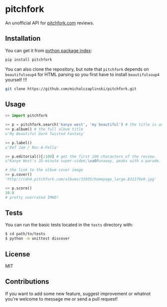 pitchfork
=========
An unofficial API for [pitchfork.com](http://www.pitchfork.com) reviews.


Installation
------------

You can get it from [python package index](https://pypi.python.org/pypi):

```sh
pip install pitchfork
```

You can also clone the repository, but note that ``pitchfork`` depends on ``beautifulsoup4`` for HTML parsing so you first have to install ``beautifulsoup4`` yourself !!!

```sh
git clone https://github.com/michalczaplinski/pitchfork.git
```


Usage
-----

```python
>> import pitchfork

>> p = pitchfork.search('kanye west', 'my beautiful') # the title is autocompleted
>> p.album() # the full album title
u'My Beautiful Dark Twisted Fantasy'

>> p.label()
u'Def Jam / Roc-A-Fella'

>> p.editorial()[:100] # get the first 100 characters of the review.
u"Kanye West's 35-minute super-video,\xa0Runaway, peaks with a parade. Fireworks flash while red hoods ma"

# the link to the album cover image
>> p.cover()
'http://cdn4.pitchfork.com/albums/15935/homepage_large.831179e9.jpg'

>> p.score()
10.0
# pretty overrated IMHO!
```


Tests
-----

You can run the basic tests located in the ``tests`` directory with:
```sh
$ cd path/to/tests
$ python -m unittest discover
```

License
-------
MIT


Contributions
-------------
If you want to add some new feature, suggest improvement or whatnot you're welcome to message me or send a pull request!
